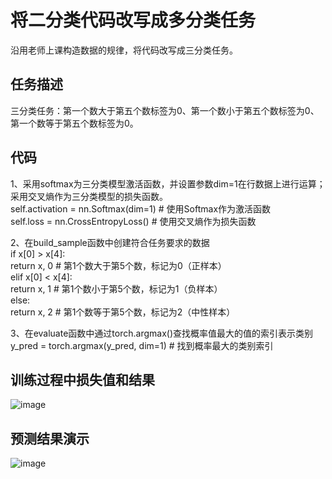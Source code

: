 # 将二分类代码改写成多分类任务    
沿用老师上课构造数据的规律，将代码改写成三分类任务。   
  
## 任务描述  
三分类任务：第一个数大于第五个数标签为0、第一个数小于第五个数标签为0、第一个数等于第五个数标签为0。  
  
## 代码  
1、采用softmax为三分类模型激活函数，并设置参数dim=1在行数据上进行运算；采用交叉熵作为三分类模型的损失函数。  
          self.activation = nn.Softmax(dim=1)  # 使用Softmax作为激活函数  
          self.loss = nn.CrossEntropyLoss()  # 使用交叉熵作为损失函数  
            
2、在build_sample函数中创建符合任务要求的数据  
          if x[0] > x[4]:  
            return x, 0  # 第1个数大于第5个数，标记为0（正样本）  
          elif x[0] < x[4]:  
            return x, 1  # 第1个数小于第5个数，标记为1（负样本）  
          else:  
            return x, 2  # 第1个数等于第5个数，标记为2（中性样本）   
              
3、在evaluate函数中通过torch.argmax()查找概率值最大的值的索引表示类别  
          y_pred = torch.argmax(y_pred, dim=1)  # 找到概率最大的类别索引  
  
## 训练过程中损失值和结果    
![image](https://github.com/JhxCUGBCS/badou-jingpin/blob/main/91-%E5%A7%9C%E9%B9%A4%E7%A5%A5/week2/%E4%B8%89%E5%88%86%E7%B1%BB%E6%8D%9F%E5%A4%B1%E5%80%BC%E5%92%8C%E7%BB%93%E6%9E%9C.png)
  
## 预测结果演示  
![image](https://github.com/JhxCUGBCS/badou-jingpin/blob/main/91-%E5%A7%9C%E9%B9%A4%E7%A5%A5/week2/%E8%BF%90%E8%A1%8C%E7%BB%93%E6%9E%9C.jpg)
